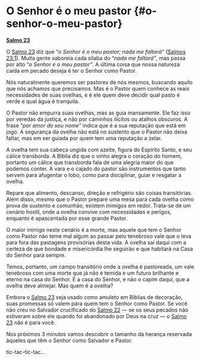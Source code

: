 # O Senhor é o meu pastor {#o-senhor-o-meu-pastor}

[**Salmo 23**](http://bibliaonline.com.br/acf/sl/23)

O [Salmo 23](http://bibliaonline.com.br/acf/sl/23) diz que “_o Senhor é o meu pastor; nada me faltará”_ ([Salmos 23:1](http://bibliaonline.com.br/acf/sl/23/1)). Muita gente saboreia cada sílaba do “_nada me faltará”_, mas passa por alto “_o Senhor é o meu pastor”_. A última coisa que nossa natureza caída em pecado deseja é ter o Senhor como Pastor.

Nós naturalmente queremos ser pastores de nós mesmos, buscando aquilo que nós achamos que precisamos. Mas é o Pastor quem conhece as reais necessidades de suas ovelhas, e é ele quem deve decidir qual pasto é verde e qual água é tranquila.

O Pastor não empurra suas ovelhas, mas as guia mansamente. Ele faz isso por veredas da justiça, e não por caminhos ilícitos ou atalhos obscuros. A frase “_por amor do seu nome”_ indica que é a sua reputação que está em jogo. A segurança da ovelha não está no sustento que o Pastor não deixa faltar, mas em ser guiada por quem tem uma reputação a zelar.

A ovelha tem sua cabeça ungida com azeite, figura do Espírito Santo, e seu cálice transborda. A Bíblia diz que o vinho alegra o coração do homem, portanto um cálice que transborda fala de uma alegria maior do que podemos conter. A vara e o cajado do pastor são instrumentos que tanto servem para afugentar o lobo, como para disciplinar, guiar e resgatar a ovelha.

Repare que alimento, descanso, direção e refrigério são coisas transitórias. Além disso, mesmo que o Pastor prepare uma mesa para cada ovelha como prova de sustento e comunhão, existem inimigos em redor. Trata-se de um cenário hostil, onde a ovelha convive com necessidades e perigos, enquanto é apascentada por esse grande Pastor.

O maior inimigo neste cenário é a morte, mas aquele que tem o Senhor como Pastor não teme mal algum ao passar pelo tenebroso vale que o leva para fora das pastagens provisórias desta vida. A ovelha sai daqui com a certeza de que bondade e misericórdia lhe seguirão e que habitará na Casa do Senhor para sempre.

Temos, portanto, um campo transitório onde a ovelha é pastoreada, um vale tenebroso com uma morte que já não é temida e um futuro brilhante e eterno na casa do Senhor. É a casa do Senhor, e não o capim daqui, que a ovelha deve almejar. Mas quem é a ovelha?

Embora o [Salmo 23](http://bibliaonline.com.br/acf/sl/23) seja usado como amuleto em Bíblias de decoração, suas promessas só valem para quem tem o Senhor como Pastor. Se você não creu no Salvador crucificado do [Salmo 22](http://bibliaonline.com.br/acf/sl/22) — se os seus pecados não estiveram sobre ele quando foi abandonado por Deus na cruz — o [Salmo 23](http://bibliaonline.com.br/acf/sl/23) não é para você.

Nos próximos 3 minutos vamos descobrir o tamanho da herança reservada àqueles que têm o Senhor como Salvador e Pastor.

tic-tac-tic-tac...